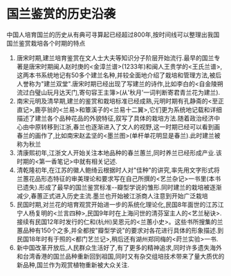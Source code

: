 # 国兰鉴赏的历史沿袭

中国人培育国兰的历史从有典可寻算起已经超过800年,按时间线可以整理出我国国兰鉴赏栽培各个时期的特点

1. 唐宋时期,建兰培育鉴赏在文人士大夫等知识分子阶层开始流行.最早的国兰专著是唐宋时期闽人赵时庚的<金漳兰谱>(1233年)和闽人王贵学的<王氏兰谱>,这两本书系统地记有50多个建兰名种,并较全面地介绍了栽培和管理方法,被后人誉称为"建兰双堂".唐宋时期已经出现了写建兰的诗作,比如李白的<自金陵朔流过白璧山玩月达天门,寄句容王主簿>(从'秋月'一词判断寄君青兰花为建兰).
2. 南宋元明及清早期,建兰的鉴赏和栽培标准已经成熟,元明时期有孔静斋的<至正直记>,鹿亭翁的<兰易>和簟溪子的<兰易十二翼>,它们更为系统地记载和详细描述了建兰各个品种花品的外貌特征,叙写了具体的栽培方法.随着政治经济中心由中原转移到江浙,春兰也逐渐进入了文人的视野,这一时期已经可以看到画春兰的画作了,比如南宋赵孟坚的<墨兰图>(单杆单花明显是春兰).此时建兰被称为秋兰
3. 清康熙初年,江浙文人开始关注本地品种的春兰蕙兰,同时养兰已经形成产业.该时期的<第一香笔记>中就有相关记述.
4. 清乾隆初年,在江苏的徽人鲍绮云根据时人对"佳种"的讲究,率先用文字形式将兰蕙花品形态特征的审美理论和要求写在自己所撰的<艺兰杂记>一书里(本书已遗失).形成了最早的国兰鉴赏标准--瓣型学说的雏形.同时建兰的栽培被逐渐减少,春蕙正式进入历史主流.墨兰也开始被江浙商人注意到开始广泛栽培
5. 民国时期,对兰花的培育观赏开始进一步的系统化理论化,民国8年面世的江苏江宁人杨复明的<兰言四种>,民国9年时在上海问世的清芬室主人的<艺兰秘诀>.接续有民国12年时发行的仁和(杭州)吴恩元的<兰蕙小史>。这些书所搜集的兰蕙品种有150个之多,并全都按"瓣型学说"的要求对各花进行具体的形象描述.到民国18年时有于照的<都门艺兰记>,稍后还有湖州郑同梅的<莳兰实验>一书.
6. 新中国改革开放后,人民群众生活好了,有了更多的精神追求,同时许多遗失海外和台湾香港的国兰品种重新回到祖国,同时又有杂交组培技术带来了量大质优的新品种,国兰作为观赏植物重新被大众关注.
